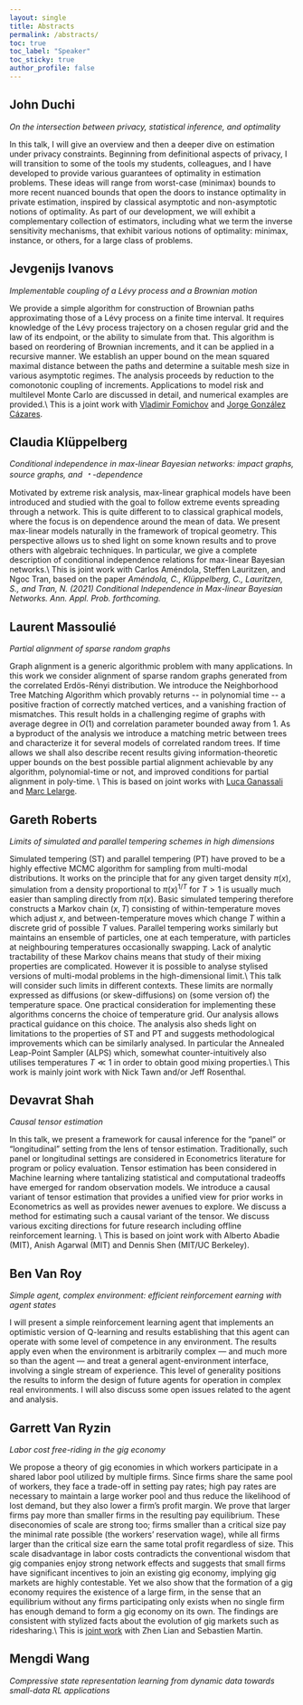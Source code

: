 ```yaml
---
layout: single
title: Abstracts
permalink: /abstracts/
toc: true
toc_label: "Speaker"
toc_sticky: true
author_profile: false
---
```



## John Duchi
*On the intersection between privacy, statistical inference, and optimality*

In this talk, I will give an overview and then a deeper dive on estimation under privacy constraints. Beginning from definitional aspects of privacy, I will transition to some of the tools my students, colleagues, and I have developed to provide various guarantees of optimality in estimation problems. These ideas will range from worst-case (minimax) bounds to more recent nuanced bounds that open the doors to instance optimality in private estimation, inspired by classical asymptotic and non-asymptotic notions of optimality. As part of our development, we will exhibit a complementary collection of estimators, including what we term the inverse sensitivity mechanisms, that exhibit various notions of optimality: minimax, instance, or others, for a large class of problems.

## Jevgenijs Ivanovs
*Implementable coupling of a Lévy process and a Brownian motion*

We provide a simple algorithm for construction of Brownian paths approximating those of a Lévy process on a finite time interval. It requires knowledge of the Lévy process trajectory on a chosen regular grid and the law of its endpoint, or the ability to simulate from that. This algorithm is based on reordering of Brownian increments, and it can be applied in a recursive manner. We establish an upper bound on the mean squared maximal distance between the paths and determine a suitable mesh size in various asymptotic regimes. The analysis proceeds by reduction to the comonotonic coupling of increments. Applications to model risk and multilevel Monte Carlo are discussed in detail, and numerical examples are provided.\\
This is a joint work with [Vladimir Fomichov](https://arxiv.org/search/math?searchtype=author&query=Fomichov%2C+V) and [Jorge González Cázares](https://arxiv.org/search/math?searchtype=author&query=C%C3%A1zares%2C+J+G).

## Claudia Klüppelberg
*Conditional independence in max-linear Bayesian networks: impact graphs, source graphs, and &#65121;-dependence*

Motivated by extreme risk analysis, max-linear graphical models have been introduced and studied with the goal to follow extreme events spreading through a network. This is quite different to to classical graphical models, where the focus is on dependence around the mean of data. We present max-linear models naturally in the framework of tropical geometry. This perspective allows us to shed light on some known results and to prove others with algebraic techniques. In particular, we give a complete description of conditional independence relations for max-linear Bayesian networks.\\
This is joint work with Carlos Améndola, Steffen Lauritzen, and Ngoc Tran, based on the paper
*Améndola, C., Klüppelberg, C., Lauritzen, S., and Tran, N. (2021)
Conditional Independence in Max-linear Bayesian Networks.
Ann. Appl. Prob. forthcoming.*

## Laurent Massoulié
*Partial alignment of sparse random graphs*

Graph alignment is a generic algorithmic problem with many applications. In this work we consider alignment of sparse random graphs generated from the correlated Erdös-Rényi distribution. We introduce the Neighborhood Tree Matching Algorithm which provably returns -- in polynomial time -- a positive fraction of correctly matched vertices, and a vanishing fraction of mismatches. This result holds in a challenging regime of graphs with average degree in $O(1)$ and correlation parameter bounded away from 1. As a byproduct of the analysis we introduce a matching metric between trees and characterize it for several models of correlated random trees. If time allows we shall also describe recent results giving information-theoretic upper bounds on the best possible partial alignment achievable by any algorithm, polynomial-time or not, and improved conditions for partial alignment in poly-time. \\
This is based on joint works with [Luca Ganassali](https://arxiv.org/abs/2002.01258) and [Marc Lelarge](https://arxiv.org/pdf/2102.02685.pdf).

## Gareth Roberts
*Limits of simulated and parallel tempering schemes in high dimensions*

Simulated tempering (ST) and parallel tempering (PT) have proved to be a highly effective MCMC algorithm for sampling from multi-modal distributions. It works on the principle that for any given target density $\pi (x)$, simulation from a density proportional to $\pi(x)^{1/T}$  for $T>1$ is usually much easier than sampling directly from $\pi(x)$. Basic simulated tempering therefore constructs a Markov chain $(x, T)$ consisting of within-temperature moves which adjust $x$, and between-temperature moves which change $T$ within a discrete grid of possible $T$ values. Parallel tempering works similarly but maintains an ensemble of particles, one at each temperature, with particles at neighbouring temperatures occasionally swapping. Lack of analytic tractability of these Markov chains means that study of their mixing properties are complicated. However it is possible to analyse stylised versions of multi-modal problems in the high-dimensional limit.\\
This talk will consider such limits in different contexts. These limits are normally expressed as diffusions (or skew-diffusions) on (some version of) the temperature space. One practical consideration for implementing these algorithms  concerns the choice of temperature grid. Our analysis allows practical guidance  on this choice. The analysis also sheds light on limitations to the properties of ST and PT and suggests methodological improvements which can be similarly analysed. In particular the Annealed Leap-Point Sampler (ALPS) which, somewhat counter-intuitively also utilises temperatures $T\ll 1$ in order to obtain good mixing properties.\\
This work is mainly joint work with Nick Tawn and/or Jeff Rosenthal.


## Devavrat Shah
*Causal tensor estimation*

In this talk, we present a framework for causal inference for the “panel” or “longitudinal” setting from the lens of tensor estimation. Traditionally, such panel or longitudinal settings are considered in Econometrics literature for program or policy evaluation. Tensor estimation has been considered in Machine learning where tantalizing statistical and computational tradeoffs have emerged for random observation models. We introduce a causal variant of tensor estimation that provides a unified view for prior works in Econometrics as well as provides newer avenues to explore. We discuss a method for estimating such a causal variant of the tensor. We discuss various exciting directions for future research including offline reinforcement learning. \\
This is based on joint work with Alberto Abadie (MIT), Anish Agarwal (MIT) and Dennis Shen (MIT/UC Berkeley).

## Ben Van Roy
*Simple agent, complex environment: efficient reinforcement earning with agent states*

I will present a simple reinforcement learning agent that implements an optimistic version of Q-learning and results establishing that this agent can operate with some level of competence in any environment.  The results apply even when the environment is arbitrarily complex — and much more so than the agent — and treat a general agent-environment interface, involving a single stream of experience.  This level of generality positions the results to inform the design of future agents for operation in complex real environments.  I will also discuss some open issues related to the agent and analysis.

## Garrett Van Ryzin
*Labor cost free-riding in the gig economy*

We propose a theory of gig economies in which workers participate in a shared labor pool utilized by multiple firms. Since firms share the same pool of workers, they face a trade-off in setting pay rates; high pay rates are necessary to maintain a large worker pool and thus reduce the likelihood of lost demand, but they also lower a firm’s profit margin. We prove that larger firms pay more than smaller firms in the resulting pay equilibrium. These diseconomies of scale are strong too; firms smaller than a critical size pay the minimal rate possible (the workers’ reservation wage), while all firms larger than the critical size earn the same total profit regardless of size. This scale disadvantage in labor costs contradicts the conventional wisdom that gig companies enjoy strong network effects and suggests that small firms have significant incentives to join an existing gig economy, implying gig markets are highly contestable. Yet we also show that the formation of a gig economy requires the existence of a large firm, in the sense that an equilibrium without any firms participating only exists when no single firm has enough demand to form a gig economy on its own. The findings are consistent with stylized facts about the evolution of gig markets such as ridesharing.\\
This is [joint work](https://ssrn.com/abstract=3775888) with Zhen Lian and Sebastien Martin.

## Mengdi Wang
*Compressive state representation learning from dynamic data towards small-data RL applications*
